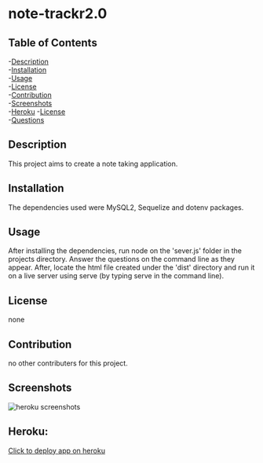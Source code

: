 # note-trackr2.0

## Table of Contents
-[Description](#description)<br/>
-[Installation](#installation)<br/>
-[Usage](#usage)<br/>
-[License](#license)<br/>
-[Contribution](#contribution)<br/>
-[Screenshots](#screenshots)<br/>
-[Heroku](#heroku)
-[License](#license)<br/>
-[Questions](#questions)<br/>
    
## Description
This project aims to create a note taking application.

## Installation
The dependencies used were MySQL2, Sequelize and dotenv packages.

## Usage
After installing the dependencies, run node on the 'sever.js' folder in the projects directory. Answer the questions on the command line as they appear. 
After, locate the html file created under the 'dist' directory and run it on a live server using serve (by typing serve in the command line).

## License
none
    
## Contribution
no other contributers for this project.

## Screenshots
![heroku screenshots](./media/heroku._ss.jpg?raw=true "Application Screenshot")

## Heroku:
[Click to deploy app on heroku](https://note-trackr2.herokuapp.com)
